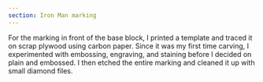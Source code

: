```yaml
---
section: Iron Man marking
---
```


For the marking in front of the base block, I printed a template and traced it on scrap plywood using carbon paper. Since it was my first time carving, I experimented with embossing, engraving, and staining before I decided on plain and embossed. I then etched the entire marking and cleaned it up with small diamond files.